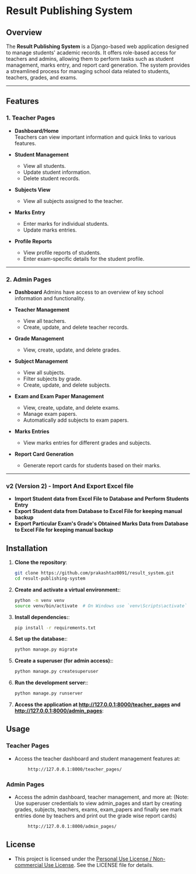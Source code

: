 # Result Publishing System

## Overview

The **Result Publishing System** is a Django-based web application designed to manage students' academic records. It offers role-based access for teachers and admins, allowing them to perform tasks such as student management, marks entry, and report card generation. The system provides a streamlined process for managing school data related to students, teachers, grades, and exams.

---

## Features

### 1. Teacher Pages

- **Dashboard/Home**  
  Teachers can view important information and quick links to various features.
- **Student Management**
  - View all students.
  - Update student information.
  - Delete student records.
- **Subjects View**
  - View all subjects assigned to the teacher.
- **Marks Entry**

  - Enter marks for individual students.
  - Update marks entries.

- **Profile Reports**
  - View profile reports of students.
  - Enter exam-specific details for the student profile.

---

### 2. Admin Pages

- **Dashboard**
  Admins have access to an overview of key school information and functionality.

- **Teacher Management**

  - View all teachers.
  - Create, update, and delete teacher records.

- **Grade Management**

  - View, create, update, and delete grades.

- **Subject Management**

  - View all subjects.
  - Filter subjects by grade.
  - Create, update, and delete subjects.

- **Exam and Exam Paper Management**

  - View, create, update, and delete exams.
  - Manage exam papers.
  - Automatically add subjects to exam papers.

- **Marks Entries**

  - View marks entries for different grades and subjects.

- **Report Card Generation**
  - Generate report cards for students based on their marks.

---

### v2 (Version 2) - Import And Export Excel file

- **Import Student data from Excel File to Database and Perform Students Entry**
- **Export Student data from Database to Excel File for keeping manual backup**
- **Export Particular Exam's Grade's Obtained Marks Data from Database to Excel File for keeping manual backup**

## Installation

1. **Clone the repository**:

   ```bash
   git clone https://github.com/prakashtaz0091/result_system.git
   cd result-publishing-system
   ```

2. **Create and activate a virtual environment:**:

   ```bash
   python -m venv venv
   source venv/bin/activate  # On Windows use `venv\Scripts\activate`
   ```

3. **Install dependencies:**:
   ```bash
   pip install -r requirements.txt
   ```
4. **Set up the database:**:

   ```bash
   python manage.py migrate
   ```

5. **Create a superuser (for admin access):**:

   ```bash
   python manage.py createsuperuser
   ```

6. **Run the development server:**:

   ```bash
   python manage.py runserver
   ```

7. **Access the application at http://127.0.0.1:8000/teacher_pages and http://127.0.0.1:8000/admin_pages**:

## Usage

### Teacher Pages

- Access the teacher dashboard and student management features at:

  ```bash
       http://127.0.0.1:8000/teacher_pages/
  ```

### Admin Pages

- Access the admin dashboard, teacher management, and more at: (Note: Use superuser credentials to view admin_pages and start by creating grades, subjects, teachers, exams, exam_papers and finally see mark entries done by teachers and print out the grade wise report cards)

  ```bash
       http://127.0.0.1:8000/admin_pages/
  ```

## License

- This project is licensed under the [Personal Use License / Non-commercial Use License](./LICENSE). See the LICENSE file for details.
